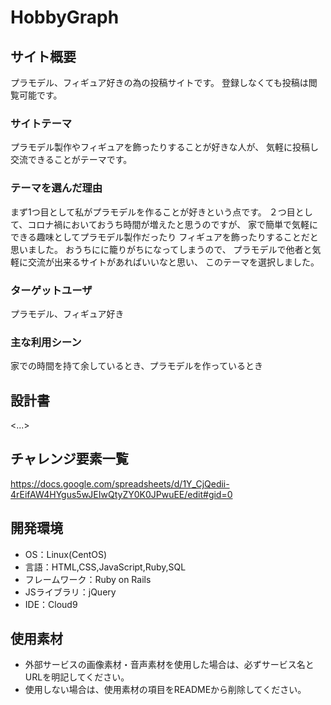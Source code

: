 # HobbyGraph

## サイト概要
プラモデル、フィギュア好きの為の投稿サイトです。
登録しなくても投稿は閲覧可能です。

### サイトテーマ
プラモデル製作やフィギュアを飾ったりすることが好きな人が、
気軽に投稿し交流できることがテーマです。

### テーマを選んだ理由
まず1つ目として私がプラモデルを作ることが好きという点です。
２つ目として、コロナ禍においておうち時間が増えたと思うのですが、
家で簡単で気軽にできる趣味としてプラモデル製作だったり
フィギュアを飾ったりすることだと思いました。
おうちにに籠りがちになってしまうので、
プラモデルで他者と気軽に交流が出来るサイトがあればいいなと思い、
このテーマを選択しました。

### ターゲットユーザ
プラモデル、フィギュア好き

### 主な利用シーン
家での時間を持て余しているとき、プラモデルを作っているとき

## 設計書
<...>

## チャレンジ要素一覧
https://docs.google.com/spreadsheets/d/1Y_CjQedii-4rEifAW4HYgus5wJEIwQtyZY0K0JPwuEE/edit#gid=0

## 開発環境
- OS：Linux(CentOS)
- 言語：HTML,CSS,JavaScript,Ruby,SQL
- フレームワーク：Ruby on Rails
- JSライブラリ：jQuery
- IDE：Cloud9

## 使用素材
- 外部サービスの画像素材・音声素材を使用した場合は、必ずサービス名とURLを明記してください。
- 使用しない場合は、使用素材の項目をREADMEから削除してください。